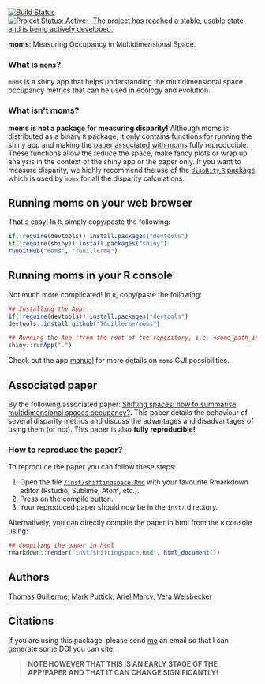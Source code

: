[![Build Status](https://travis-ci.org/TGuillerme/moms.svg?branch=master)](https://travis-ci.org/TGuillerme/moms)
[![Project Status: Active - The project has reached a stable, usable state and is being actively developed.](http://www.repostatus.org/badges/latest/active.svg)](http://www.repostatus.org/#active)
<!-- [![DOI](https://zenodo.org/badge/84838115.svg)](https://zenodo.org/badge/latestdoi/84838115)
 -->

**moms**: Measuring Occupancy in Multidimensional Space.

<!-- <a href="https://figshare.com/articles/Guillerme_Evolution2017_pdf/5140222"><img src="http://tguillerme.github.io/images/logo-FS.png" height="15" widht="15"/></a> 
Check out the [presentation](https://figshare.com/articles/Guillerme_Evolution2017_pdf/5140222). --> 
### What is `moms`?
`moms` is a shiny app that helps understanding the multidimensional space occupancy metrics that can be used in ecology and evolution.

### What isn't moms?
**moms is not a package for measuring disparity!** 
Although moms is distributed as a binary `R` package, it only contains functions for running the shiny app and making the [paper associated with moms]() fully reproducible.
These functions allow the reduce the space, make fancy plots or wrap up analysis in the context of the shiny app or the paper only.
If you want to measure disparity, we highly recommend the use of the [`dispRity` `R` package](https://github.com/TGuillerme/dispRity) which is used by `moms` for all the disparity calculations.

## Running moms on your web browser
That's easy! In `R`, simply copy/paste the following:
```r
if(!require(devtools)) install.packages("devtools")
if(!require(shiny)) install.packages("shiny")
runGitHub("moms", "TGuillerme")
```
<!-- Upload the whole thing on shiny servers -->

## Running moms in your R console
Not much more complicated! In `R`, copy/paste the following:
```r
## Installing the App:
if(!require(devtools)) install.packages("devtools")
devtools::install_github("TGuillerme/moms")

## Running the App (from the root of the repository, i.e. <some_path_in_my_machine>/moms/:
shiny::runApp(".")
```

Check out the app [manual](https://raw.githack.com/TGuillerme/moms/master/inst/moms_vignette.html) for more details on `moms` GUI possibilities.


## Associated paper

By the following associated paper: [Shifting spaces: how to summarise multidimensional spaces occupancy?]().
This paper details the behaviour of several disparity metrics and discuss the advantages and disadvantages of using them (or not).
This paper is also **fully reproducible!**

### How to reproduce the paper?

To reproduce the paper you can follow these steps:

 1. Open the file [`/inst/shiftingspace.Rmd`](https://github.com/TGuillerme/moms/blob/master/inst/shiftingspace.Rmd) with your favourite Rmarkdown editor (Rstudio, Sublime, Atom, etc.).
 2. Press on the compile button.
 3. Your reproduced paper should now be in the `inst/` directory.

Alternatively, you can directly compile the paper in html from the `R` console using:

```r
## Compiling the paper in html
rmarkdown::render("inst/shiftingspace.Rmd", html_document())
```

Authors
-------
[Thomas Guillerme](http://tguillerme.github.io), [Mark Puttick](https://puttickbiology.wordpress.com/), [Ariel Marcy](https://github.com/miracleray), [Vera Weisbecker](http://weisbeckerlab.com.au/)


Citations
-------
If you are using this package, please send [me](mailto:guillert@tcd.ie) an email so that I can generate some DOI you can cite.

> **NOTE HOWEVER THAT THIS IS AN EARLY STAGE OF THE APP/PAPER AND THAT IT CAN CHANGE SIGNIFICANTLY!**

<!-- * Guillerme T, Puttick M, Weisbecker V. (**2018**) Shifting spaces: how to summarise multidimensional spaces occupancy?. *MEE*. [doi:]() -->

